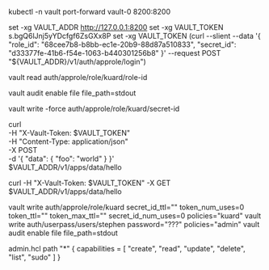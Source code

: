 
kubectl -n vault port-forward vault-0 8200:8200


set -xg VAULT_ADDR http://127.0.0.1:8200
set -xg VAULT_TOKEN s.bgQ6lJnj5yYDcfgf6ZsGXx8P
set -xg VAULT_TOKEN (curl --slient  --data '{ "role_id": "68cee7b8-b8bb-ec1e-20b9-88d87a510833", "secret_id": "d33377fe-41b6-f54e-1063-b440301256b8" }' --request POST "${VAULT_ADDR}/v1/auth/approle/login")


vault read auth/approle/role/kuard/role-id

vault audit enable file file_path=stdout

vault write -force auth/approle/role/kuard/secret-id

curl \
    -H "X-Vault-Token: $VAULT_TOKEN" \
    -H "Content-Type: application/json" \
    -X POST \
    -d '{ "data": { "foo": "world" } }' \
    $VAULT_ADDR/v1/apps/data/hello

curl -H "X-Vault-Token: $VAULT_TOKEN" -X GET $VAULT_ADDR/v1/apps/data/hello
    
vault write auth/approle/role/kuard secret_id_ttl="" token_num_uses=0 token_ttl="" token_max_ttl="" secret_id_num_uses=0 policies="kuard"
vault write auth/userpass/users/stephen password="???" policies="admin"
vault audit enable file file_path=stdout

admin.hcl
path "*" {
  capabilities = [ "create", "read", "update", "delete", "list", "sudo" ]
}
